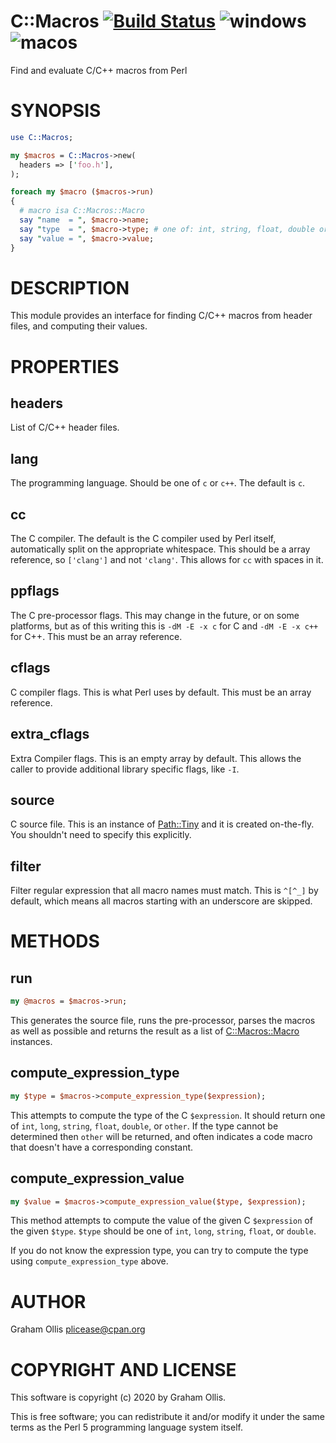 # C::Macros [![Build Status](https://travis-ci.org/PerlFFI/C-Macros.svg)](http://travis-ci.org/PerlFFI/C-Macros) ![windows](https://github.com/PerlFFI/C-Macros/workflows/windows/badge.svg) ![macos](https://github.com/PerlFFI/C-Macros/workflows/macos/badge.svg)

Find and evaluate C/C++ macros from Perl

# SYNOPSIS

```perl
use C::Macros;

my $macros = C::Macros->new(
  headers => ['foo.h'],
);

foreach my $macro ($macros->run)
{
  # macro isa C::Macros::Macro
  say "name  = ", $macro->name;
  say "type  = ", $macro->type; # one of: int, string, float, double or "other"
  say "value = ", $macro->value;
}
```

# DESCRIPTION

This module provides an interface for finding C/C++ macros from header files, and
computing their values.

# PROPERTIES

## headers

List of C/C++ header files.

## lang

The programming language.  Should be one of `c` or `c++`.  The default is `c`.

## cc

The C compiler.  The default is the C compiler used by Perl itself,
automatically split on the appropriate whitespace.
This should be a array reference, so `['clang']` and not `'clang'`.
This allows for `cc` with spaces in it.

## ppflags

The C pre-processor flags.  This may change in the future, or on some platforms, but as of
this writing this is `-dM -E -x c` for C and `-dM -E -x c++` for C++.  This must be an
array reference.

## cflags

C compiler flags.  This is what Perl uses by default.  This must be an array reference.

## extra\_cflags

Extra Compiler flags.  This is an empty array by default.  This allows the caller to provide additional
library specific flags, like `-I`.

## source

C source file.  This is an instance of [Path::Tiny](https://metacpan.org/pod/Path::Tiny) and it is created on-the-fly.  You shouldn't
need to specify this explicitly.

## filter

Filter regular expression that all macro names must match.  This is `^[^_]` by default, which means
all macros starting with an underscore are skipped.

# METHODS

## run

```perl
my @macros = $macros->run;
```

This generates the source file, runs the pre-processor, parses the macros as well as possible and
returns the result as a list of [C::Macros::Macro](https://metacpan.org/pod/C::Macros::Macro) instances.

## compute\_expression\_type

```perl
my $type = $macros->compute_expression_type($expression);
```

This attempts to compute the type of the C `$expression`.  It should
return one of `int`, `long`, `string`, `float`, `double`, or `other`.
If the type cannot be determined then `other` will be returned, and
often indicates a code macro that doesn't have a  corresponding
constant.

## compute\_expression\_value

```perl
my $value = $macros->compute_expression_value($type, $expression);
```

This method attempts to compute the value of the given C `$expression` of
the given `$type`.  `$type` should be one of  `int`, `long`, `string`,
`float`, or `double`.

If you do not know the expression type, you can try to compute the type
using `compute_expression_type` above.

# AUTHOR

Graham Ollis <plicease@cpan.org>

# COPYRIGHT AND LICENSE

This software is copyright (c) 2020 by Graham Ollis.

This is free software; you can redistribute it and/or modify it under
the same terms as the Perl 5 programming language system itself.
